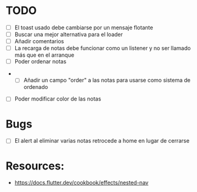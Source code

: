 # TODO
- [ ] El toast usado debe cambiarse por un mensaje flotante
- [ ] Buscar una mejor alternativa para el loader
- [ ] Añadir comentarios
- [ ] La recarga de notas debe funcionar como un listener y no ser llamado más que en el arranque
- [ ] Poder ordenar notas
- - [ ] Añadir un campo "order" a las notas para usarse como sistema de ordenado
- [ ] Poder modificar color de las notas

# Bugs
- [ ] El alert al eliminar varias notas retrocede a home en lugar de cerrarse

# Resources:
- https://docs.flutter.dev/cookbook/effects/nested-nav